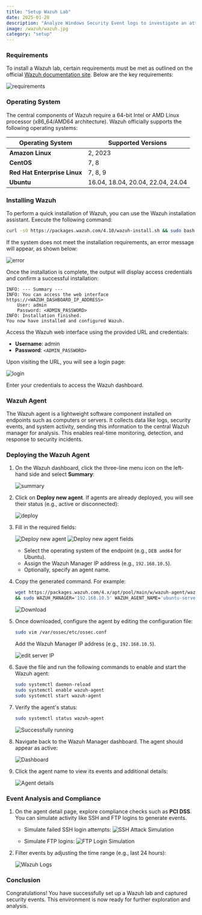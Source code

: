 ```yaml
---
title: "Setup Wazuh Lab"
date: 2025-01-28
description: "Analyze Windows Security Event logs to investigate an attempted RDP brute-force attack."
image: /wazuh/wazuh.jpg
category: "setup"
---
```


### Requirements 
To install a Wazuh lab, certain requirements must be met as outlined on the official [Wazuh documentation site](https://documentation.wazuh.com/current/quickstart.html). Below are the key requirements:

![requirements](/blog-images/wazuh/req.png)

### Operating System
The central components of Wazuh require a 64-bit Intel or AMD Linux processor (x86_64/AMD64 architecture). Wazuh officially supports the following operating systems:

| **Operating System**            | **Supported Versions**                              |
|----------------------------------|----------------------------------------------------|
| **Amazon Linux**                | 2, 2023                                            |
| **CentOS**                      | 7, 8                                               |
| **Red Hat Enterprise Linux**    | 7, 8, 9                                            |
| **Ubuntu**                      | 16.04, 18.04, 20.04, 22.04, 24.04                  |

### Installing Wazuh
To perform a quick installation of Wazuh, you can use the Wazuh installation assistant. Execute the following command:

```bash
curl -sO https://packages.wazuh.com/4.10/wazuh-install.sh && sudo bash ./wazuh-install.sh -a
```

If the system does not meet the installation requirements, an error message will appear, as shown below:

![error](/blog-images/wazuh/error.png)

Once the installation is complete, the output will display access credentials and confirm a successful installation:

```plaintext
INFO: --- Summary ---
INFO: You can access the web interface https://<WAZUH_DASHBOARD_IP_ADDRESS>
    User: admin
    Password: <ADMIN_PASSWORD>
INFO: Installation finished.
You now have installed and configured Wazuh.
```

Access the Wazuh web interface using the provided URL and credentials:
- **Username**: admin  
- **Password**: `<ADMIN_PASSWORD>`

Upon visiting the URL, you will see a login page:

![login](/blog-images/wazuh/login.png)

Enter your credentials to access the Wazuh dashboard.

### Wazuh Agent
The Wazuh agent is a lightweight software component installed on endpoints such as computers or servers. It collects data like logs, security events, and system activity, sending this information to the central Wazuh manager for analysis. This enables real-time monitoring, detection, and response to security incidents.

### Deploying the Wazuh Agent
1. On the Wazuh dashboard, click the three-line menu icon on the left-hand side and select **Summary**:

   ![summary](/blog-images/wazuh/summary.PNG)

2. Click on **Deploy new agent**. If agents are already deployed, you will see their status (e.g., active or disconnected):

   ![deploy](/blog-images/wazuh/diploy.PNG)

3. Fill in the required fields:

   ![Deploy new agent](/blog-images/wazuh/filldetails.PNG)
   ![Deploy new agent fields](/blog-images/wazuh/filldetails2.PNG)

   - Select the operating system of the endpoint (e.g., `DEB amd64` for Ubuntu).
   - Assign the Wazuh Manager IP address (e.g., `192.168.10.5`).
   - Optionally, specify an agent name.

4. Copy the generated command. For example:

   ```bash
   wget https://packages.wazuh.com/4.x/apt/pool/main/w/wazuh-agent/wazuh-agent_4.10.1-1_amd64.deb \
   && sudo WAZUH_MANAGER='192.168.10.5' WAZUH_AGENT_NAME='ubuntu-server' dpkg -i ./wazuh-agent_4.10.1-1_amd64.deb
   ```

   ![Download](/blog-images/wazuh/run-command.PNG)

5. Once downloaded, configure the agent by editing the configuration file:

   ```bash
   sudo vim /var/ossec/etc/ossec.conf
   ```

   Add the Wazuh Manager IP address (e.g., `192.168.10.5`).

   ![edit server IP](/blog-images/wazuh/setup-server-ip.PNG)

6. Save the file and run the following commands to enable and start the Wazuh agent:

   ```bash
   sudo systemctl daemon-reload
   sudo systemctl enable wazuh-agent
   sudo systemctl start wazuh-agent
   ```

7. Verify the agent's status:

   ```bash
   sudo systemctl status wazuh-agent
   ```

   ![Successfully running](/blog-images/wazuh/agent-setup.PNG)

8. Navigate back to the Wazuh Manager dashboard. The agent should appear as active:

   ![Dashboard](/blog-images/wazuh/agent-show.PNG)

9. Click the agent name to view its events and additional details:

   ![Agent details](/blog-images/wazuh/scrolldown.PNG)

### Event Analysis and Compliance
1. On the agent detail page, explore compliance checks such as **PCI DSS**. You can simulate activity like SSH and FTP logins to generate events.

   - Simulate failed SSH login attempts:
     ![SSH Attack Simulation](/blog-images/wazuh/attacks.PNG)

   - Simulate FTP logins:
     ![FTP Login Simulation](/blog-images/wazuh/ftp-login.PNG)

2. Filter events by adjusting the time range (e.g., last 24 hours):

   ![Wazuh Logs](/blog-images/wazuh/wazuh-logs.PNG)

### Conclusion
Congratulations! You have successfully set up a Wazuh lab and captured security events. This environment is now ready for further exploration and analysis.
